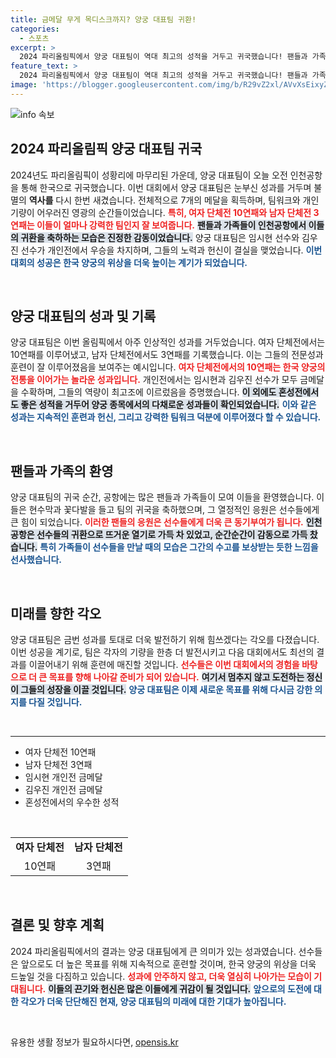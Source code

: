 ```yaml
---
title: 금메달 무게 목디스크까지? 양궁 대표팀 귀환!
categories:
  - 스포츠
excerpt: >
  2024 파리올림픽에서 양궁 대표팀이 역대 최고의 성적을 거두고 귀국했습니다! 팬들과 가족들의 열렬한 환영 속에 7개의 메달을 획득한 선수들의 감동적인 순간을 영상으로 소개합니다.
feature_text: >
  2024 파리올림픽에서 양궁 대표팀이 역대 최고의 성적을 거두고 귀국했습니다! 팬들과 가족들의 열렬한 환영 속에 7개의 메달을 획득한 선수들의 감동적인 순간을 영상으로 소개합니다.
image: 'https://blogger.googleusercontent.com/img/b/R29vZ2xl/AVvXsEixyZcFfHzMRdzZMjFBmAUKJYCLCGyLL1o632UiGVXcaFdKo_bkvkuCioo0uUKlGfBVcT3P84aROyZIXSBEx3Aw5nCQ3pTgDom1WDC4m8eifvWiAmWEEVb4x6G_l8C0QH225ldMjyaFvpxGEBGNO37VmDTDMHGhJPq73UglMfDca1-0aw/s1600/blogspot.png'
---
```


<p><img src="https://blogger.googleusercontent.com/img/b/R29vZ2xl/AVvXsEixyZcFfHzMRdzZMjFBmAUKJYCLCGyLL1o632UiGVXcaFdKo_bkvkuCioo0uUKlGfBVcT3P84aROyZIXSBEx3Aw5nCQ3pTgDom1WDC4m8eifvWiAmWEEVb4x6G_l8C0QH225ldMjyaFvpxGEBGNO37VmDTDMHGhJPq73UglMfDca1-0aw/s1600/blogspot.png" alt="info 속보" /></p>

<h2 data-ke-size="size26">2024 파리올림픽 양궁 대표팀 귀국</h2>

<p data-ke-size="size16">2024년도 파리올림픽이 성황리에 마무리된 가운데, 양궁 대표팀이 오늘 오전 인천공항을 통해 한국으로 귀국했습니다. 이번 대회에서 양궁 대표팀은 눈부신 성과를 거두며 불멸의 <b>역사를</b> 다시 한번 새겼습니다. 전체적으로 7개의 메달을 획득하며, 팀워크와 개인 기량이 어우러진 영광의 순간들이었습니다. <b><span style="color: #ee2323;">특히, 여자 단체전 10연패와 남자 단체전 3연패는 이들이 얼마나 강력한 팀인지 잘 보여줍니다.</span></b> <b><span style="background-color: #21538527;">팬들과 가족들이 인천공항에서 이들의 귀환을 축하하는 모습은 진정한 감동이었습니다.</span></b> 양궁 대표팀은 임시현 선수와 김우진 선수가 개인전에서 우승을 차지하며, 그들의 노력과 헌신이 결실을 맺었습니다. <b><span style="color: #1a5490;">이번 대회의 성공은 한국 양궁의 위상을 더욱 높이는 계기가 되었습니다.</span></b></p>

<p data-ke-size="size16">&nbsp;</p>

<h2 data-ke-size="size26">양궁 대표팀의 성과 및 기록</h2>

<p data-ke-size="size16">양궁 대표팀은 이번 올림픽에서 아주 인상적인 성과를 거두었습니다. 여자 단체전에서는 10연패를 이루어냈고, 남자 단체전에서도 3연패를 기록했습니다. 이는 그들의 전문성과 훈련이 잘 이루어졌음을 보여주는 예시입니다. <b><span style="color: #ee2323;">여자 단체전에서의 10연패는 한국 양궁의 전통을 이어가는 놀라운 성과입니다.</span></b> 개인전에서는 임시현과 김우진 선수가 모두 금메달을 수확하며, 그들의 역량이 최고조에 이르렀음을 증명했습니다. <b><span style="background-color: #21538527;">이 외에도 혼성전에서도 좋은 성적을 거두어 양궁 종목에서의 다채로운 성과들이 확인되었습니다.</span></b> <b><span style="color: #1a5490;">이와 같은 성과는 지속적인 훈련과 헌신, 그리고 강력한 팀워크 덕분에 이루어졌다 할 수 있습니다.</span></b></p>

<p data-ke-size="size16">&nbsp;</p>

<h2 data-ke-size="size26">팬들과 가족의 환영</h2>

<p data-ke-size="size16">양궁 대표팀의 귀국 순간, 공항에는 많은 팬들과 가족들이 모여 이들을 환영했습니다. 이들은 현수막과 꽃다발을 들고 팀의 귀국을 축하했으며, 그 열정적인 응원은 선수들에게 큰 힘이 되었습니다. <b><span style="color: #ee2323;">이러한 팬들의 응원은 선수들에게 더욱 큰 동기부여가 됩니다.</span></b> <b><span style="background-color: #21538527;">인천공항은 선수들의 귀환으로 뜨거운 열기로 가득 차 있었고, 순간순간이 감동으로 가득 찼습니다.</span></b> <b><span style="color: #1a5490;">특히 가족들이 선수들을 만날 때의 모습은 그간의 수고를 보상받는 듯한 느낌을 선사했습니다.</span></b></p>

<p data-ke-size="size16">&nbsp;</p>

<h2 data-ke-size="size26">미래를 향한 각오</h2>

<p data-ke-size="size16">양궁 대표팀은 금번 성과를 토대로 더욱 발전하기 위해 힘쓰겠다는 각오를 다졌습니다. 이번 성공을 계기로, 팀은 각자의 기량을 한층 더 발전시키고 다음 대회에서도 최선의 결과를 이끌어내기 위해 훈련에 매진할 것입니다. <b><span style="color: #ee2323;">선수들은 이번 대회에서의 경험을 바탕으로 더 큰 목표를 향해 나아갈 준비가 되어 있습니다.</span></b> <b><span style="background-color: #21538527;">여기서 멈추지 않고 도전하는 정신이 그들의 성장을 이끌 것입니다.</span></b> <b><span style="color: #1a5490;">양궁 대표팀은 이제 새로운 목표를 위해 다시금 강한 의지를 다질 것입니다.</span></b></p>

<p data-ke-size="size16">&nbsp;</p>

<hr />

<ul>
<li>여자 단체전 10연패</li>
<li>남자 단체전 3연패</li>
<li>임시현 개인전 금메달</li>
<li>김우진 개인전 금메달</li>
<li>혼성전에서의 우수한 성적</li>
</ul>

<p data-ke-size="size16">&nbsp;</p>

<table>
<tr>
<td style="text-align: center; height: 17px;"><b>여자 단체전</b></td>
<td style="text-align: center; height: 17px;"><b>남자 단체전</b></td>
</tr>
<tr>
<td style="text-align: center; height: 17px;">10연패</td>
<td style="text-align: center; height: 17px;">3연패</td>
</tr>
</table>

<p data-ke-size="size16">&nbsp;</p>

<h2 data-ke-size="size26">결론 및 향후 계획</h2>

<p data-ke-size="size16">2024 파리올림픽에서의 결과는 양궁 대표팀에게 큰 의미가 있는 성과였습니다. 선수들은 앞으로도 더 높은 목표를 위해 지속적으로 훈련할 것이며, 한국 양궁의 위상을 더욱 드높일 것을 다짐하고 있습니다. <b><span style="color: #ee2323;">성과에 안주하지 않고, 더욱 열심히 나아가는 모습이 기대됩니다.</span></b> <b><span style="background-color: #21538527;">이들의 끈기와 헌신은 많은 이들에게 귀감이 될 것입니다.</span></b> <b><span style="color: #1a5490;">앞으로의 도전에 대한 각오가 더욱 단단해진 현재, 양궁 대표팀의 미래에 대한 기대가 높아집니다.</span></b></p>

<p data-ke-size="size16">&nbsp;</p>
유용한 생활 정보가 필요하시다면, <a href="https://opensis.kr" rel="dofollow">opensis.kr</a>


